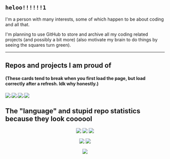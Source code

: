 ## `heloo!!!!!!1`

I'm a person with many interests, some of which happen to be about coding and all that.

I'm planning to use GitHub to store and archive all my coding related projects (and possibly a bit more) (also motivate my brain to do things by seeing the squares turn green).

-----

## Repos and projects I am proud of

#### (These cards tend to break when you first load the page, but load correctly after a refresh. Idk why honestly.)


<a href="https://github.com/PerfectMach1ne/three-phase-calendar">
 <img align="center" src="https://github-readme-stats-62bz0xsm9-perfectmach1ne.vercel.app/api/pin/?username=PerfectMach1ne&repo=three-phase-calendar&theme=maroongold" />
</a>
<a href="https://github.com/PerfectMach1ne/psiNotes-DocYoinker">
 <img align="center" src="https://github-readme-stats-62bz0xsm9-perfectmach1ne.vercel.app/api/pin/?username=PerfectMach1ne&repo=psiNotes-DocYoinker&theme=maroongold" />
</a>
<a href="https://github.com/PerfectMach1ne/starr-and-eden.neocities.org">
 <img align="center" src="https://github-readme-stats-62bz0xsm9-perfectmach1ne.vercel.app/api/pin/?username=PerfectMach1ne&repo=starr-and-eden.neocities.org&theme=maroongold" />
</a>
<a href="https://github.com/PerfectMach1ne/Jaccal">
 <img align="center" src="https://github-readme-stats-62bz0xsm9-perfectmach1ne.vercel.app/api/pin/?username=PerfectMach1ne&repo=Jaccal&theme=aura" />
</a>

## The "language" and stupid repo statistics because they look coooool

<div align="center">
<img src="https://github-readme-stats-f9jowu2ic-perfectmach1ne.vercel.app/api/top-langs/?username=PerfectMach1ne&layout=compact&theme=gradient&bg_color=90,AA8ED6,5EAEEC&text_color=FFFFFF&title_color=FFFFFF&langs_count=20&hide=jupyter%20notebook,tsql,mako">
<img src="https://github-readme-stats-f9jowu2ic-perfectmach1ne.vercel.app/api/top-langs/?username=PerfectMach1ne&layout=compact&theme=gradient&bg_color=90,AA8ED6,5EAEEC&text_color=FFFFFF&title_color=FFFFFF&langs_count=10&hide=jupyter%20notebook,tsql,mako">
<img src="http://github-profile-summary-cards.vercel.app/api/cards/productive-time?username=PerfectMach1ne&theme=tokyonight&utcOffset=1">
</div>

<p align="center">
  <img src="http://github-profile-summary-cards.vercel.app/api/cards/repos-per-language?username=PerfectMach1ne&theme=github_dark">
  <img src="http://github-profile-summary-cards.vercel.app/api/cards/most-commit-language?username=PerfectMach1ne&theme=github_dark">
</p>
<p align="center">
  <img src="http://github-profile-summary-cards.vercel.app/api/cards/profile-details?username=PerfectMach1ne&theme=tokyonight">
</p>

